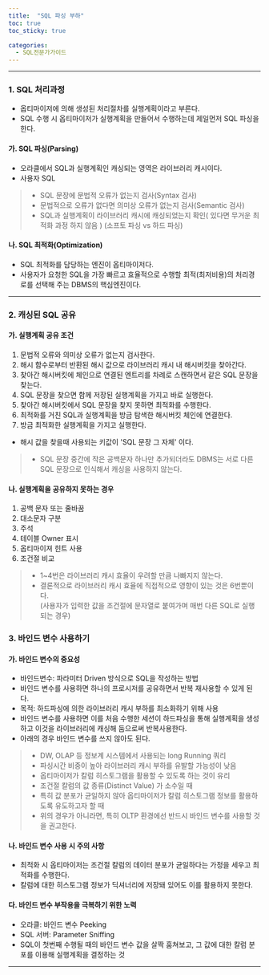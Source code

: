 ```yaml
---
title:  "SQL 파싱 부하"
toc: true
toc_sticky: true

categories:
  - SQL전문가가이드
---
```


----------

### 1. SQL 처리과정

 - 옵티마이저에 의해 생성된 처리절차를 실행계획이라고 부른다.
  - SQL 수행 시 옵티마이저가 실행계획을 만들어서 수행하는데 제일먼저 SQL 파싱을 한다.

#### 가. SQL 파싱(Parsing)

 - 오라클에서 SQL과 실행계획인 캐싱되는 영역은 라이브러리 캐시이다. 
 - 사용자 SQL 
 > - SQL 문장에 문법적 오류가 없는지 검사(Syntax 검사)
 > - 문법적으로 오류가 없다면 의미상 오류가 없는지 검사(Semantic 검사)
 > - SQL과 실행계획이 라이브러리 캐시에 캐싱되었는지 확인( 있다면 무거운 최적화 과정 하지 않음 ) (소프토 파싱 vs 하드 파싱)

#### 나. SQL 최적화(Optimization)

 - SQL 최적화를 담당하는 엔진이 옵티마이저다. 
 - 사용자가 요청한 SQL을 가장 빠르고 효율적으로 수행할 최적(최저비용)의 처리경로를 선택해 주는 DBMS의 핵심엔진이다.

----------


### 2. 캐싱된 SQL 공유

#### 가. 실행계획 공유 조건

 1. 문법적 오류와 의미상 오류가 없는지 검사한다. 
 2. 해시 함수로부터 반환된 해시 값으로 라이브러리 캐시 내 해시버킷을 찾아간다. 
 3. 찾아간 해시버킷에 체인으로 연결된 엔트리를 차례로 스캔하면서 같은 SQL 문장을 찾는다.
 4. SQL 문장을 찾으면 함께 저장된 실행계획을 가지고 바로 실행한다.
 5. 찾아간 해시버킷에서 SQL 문장을 찾지 못하면 최적화를 수행한다.
 6. 최적화를 거친 SQL과 실행계획을 방금 탐색한 해시버킷 체인에 연결한다.
 7. 방금 최적화한 실행계획을 가지고 실행한다.
   
  - 해시 값을 찾을때 사용되는 키값이 'SQL 문장 그 자체' 이다.

> - SQL 문장 중간에 작은 공백문자 하나만 추가되더라도 DBMS는 서로 다른 SQL 문장으로 인식해서 캐싱을 사용하지 않는다.

#### 나. 실행계획을 공유하지 못하는 경우

 1. 공백 문자 또는 줄바꿈
 2. 대소문자 구분
 3. 주석
 4. 테이블 Owner 표시
 5. 옵티마이져 힌트 사용
 6. 조건절 비교

> - 1~4번은 라이브러리 캐시 효율이 우려할 만큼 나빠지지 않는다.
> - 결론적으로 라이브러리 캐시 효율에 직접적으로 영향이 있는 것은 6번뿐이다.   
    (사용자가 입력한 값을 조건절에 문자열로 붙여가며 매번 다른 SQL로 실행되는 경우)

### 3. 바인드 변수 사용하기

#### 가. 바인드 변수의 중요성

 - 바인드변수: 파라미터 Driven 방식으로 SQL을 작성하는 방법
 - 바인드 변수를 사용하면 하나의 프로시저를 공유하면서 반복 재사용할 수 있게 된다.
 - 목적: 하드파싱에 의한 라이브러리 캐시 부하를 최소화하기 위해 사용
 - 바인드 변수를 사용하면 이를 처음 수행한 세션이 하드파싱을 통해 실행계획을 생성하고 이것을 라이브러리에 캐싱해 둠으로써 반복사용한다.
 - 아래의 경우 바인드 변수를 쓰지 않아도 된다.

> - DW, OLAP 등 정보계 시스템에서 사용되는 long Running 쿼리
> - 파싱시간 비중이 높아 라이브러리 캐시 부하를 유발할 가능성이 낮음
> - 옵티마이저가 칼럼 히스토그램을 활용할 수 있도록 하는 것이 유리
> - 조건절 칼럼의 값 종류(Distinct Value) 가 소수일 때
> - 특히 값 분포가 균일하지 않아 옵티마이저가 칼럼 히스토그램 정보를 활용하도록 유도하고자 할 때
> - 위의 경우가 아니라면, 특히 OLTP 환경에선 반드시 바인드 변수를 사용할 것을 권고한다.

#### 나. 바인드 변수 사용 시 주의 사항

 - 최적화 시 옵티마이저는 조건절 칼럼의 데이터 분포가 균일하다는 가정을 세우고 최적화를 수행한다.
 - 칼럼에 대한 히스토그램 정보가 딕셔너리에 저장돼 있어도 이를 활용하지 못한다.

#### 다. 바인드 변수 부작용을 극복하기 위한 노력

- 오라클: 바인드 변수 Peeking
- SQL 서버: Parameter Sniffing
- SQL이 첫번째 수행될 때의 바인드 변수 값을 살짝 훔쳐보고, 그 값에 대한 칼럼 분포를 이용해 실행계획을 결정하는 것


----------
